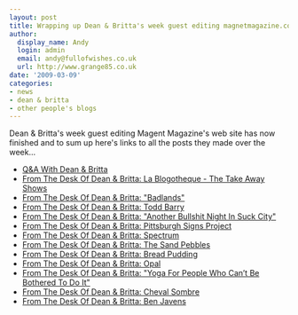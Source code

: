 ```yaml
---
layout: post
title: Wrapping up Dean & Britta's week guest editing magnetmagazine.com
author:
  display_name: Andy
  login: admin
  email: andy@fullofwishes.co.uk
  url: http://www.grange85.co.uk
date: '2009-03-09'
categories:
- news
- dean & britta
- other people's blogs
---
```

<p>Dean & Britta's week guest editing Magent Magazine's web site has now finished and to sum up here's links to all the posts they made over the week...</p>
<ul>
<li><a href="http://www.magnetmagazine.com/2009/03/02/qa-with-dean-britta/">Q&A With Dean & Britta</a></li>
<li><a href="http://www.magnetmagazine.com/2009/03/03/from-the-desk-of-dean-britta-la-blogotheque-the-take-away-shows/">From The Desk Of Dean & Britta: La Blogotheque - The Take Away Shows</a></li>
<li><a href="http://www.magnetmagazine.com/2009/03/03/from-the-desk-of-dean-britta-badlands/">From The Desk Of Dean & Britta: "Badlands"</a></li>
<li><a href="http://www.magnetmagazine.com/2009/03/04/from-the-desk-of-dean-britta-todd-barry/">From The Desk Of Dean & Britta: Todd Barry</a></li>
<li><a href="http://www.magnetmagazine.com/2009/03/04/from-the-desk-of-dean-britta-another-bullshit-night-in-suck-city/">From The Desk Of Dean & Britta: "Another Bullshit Night In Suck City"</a></li>
<li><a href="http://www.magnetmagazine.com/2009/03/05/from-the-desk-of-dean-britta-pittsburgh-signs-project/">From The Desk Of Dean & Britta: Pittsburgh Signs Project</a></li>
<li><a href="http://www.magnetmagazine.com/2009/03/05/from-the-desk-of-dean-britta-spectrum/">From The Desk Of Dean & Britta: Spectrum</a></li>
<li><a href="http://www.magnetmagazine.com/2009/03/06/from-the-desk-of-dean-britta-the-sand-pebbles/">From The Desk Of Dean & Britta: The Sand Pebbles</a></li>
<li><a href="http://www.magnetmagazine.com/2009/03/06/from-the-desk-of-dean-britta-bread-pudding/">From The Desk Of Dean & Britta: Bread Pudding</a></li>
<li><a href="http://www.magnetmagazine.com/2009/03/07/from-the-desk-of-dean-britta-opal/">From The Desk Of Dean & Britta: Opal</a></li>
<li><a href="http://www.magnetmagazine.com/2009/03/07/from-the-desk-of-dean-britta-yoga-for-people-who-cant-be-bothered-to-do-it/">From The Desk Of Dean & Britta: "Yoga For People Who Can’t Be Bothered To Do It"</a></li>
<li><a href="http://www.magnetmagazine.com/2009/03/08/from-the-desk-of-dean-britta-cheval-sombre/">From The Desk Of Dean & Britta: Cheval Sombre</a></li>
<li><a href="http://www.magnetmagazine.com/2009/03/08/from-the-desk-of-dean-britta-ben-javens/">From The Desk Of Dean & Britta: Ben Javens</a></li>
</ul>
